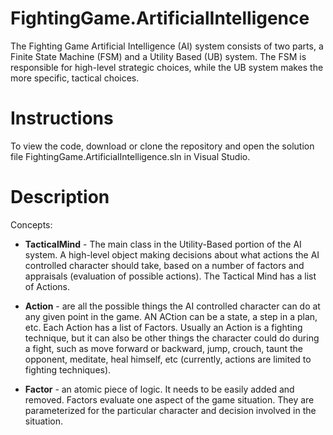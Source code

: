 # FightingGame.ArtificialIntelligence
The Fighting Game Artificial Intelligence (AI) system consists of two parts, a Finite State Machine (FSM)
 and a Utility Based (UB) system. The FSM is responsible for high-level strategic choices, while the UB
 system makes the more specific, tactical choices.


# Instructions

To view the code, download or clone the repository and open the solution file FightingGame.ArtificialIntelligence.sln in Visual Studio.

# Description

Concepts:

* **TacticalMind** - The main class in the Utility-Based portion of the AI system. A high-level object making decisions about what actions the AI controlled character should take, based on a number of factors and appraisals (evaluation of possible actions). The Tactical Mind has a list of Actions.

* **Action** - are all the possible things the AI controlled character can do at any given point in the game.  AN ACtion can be a state, a step in a plan, etc. Each Action has a list of Factors. Usually an Action is a fighting technique, but it can also be other things the character could do during a fight, such as move forward or backward, jump, crouch, taunt the opponent, meditate, heal himself, etc (currently, actions are limited to fighting techniques).

* **Factor** - an atomic piece of logic. It needs to be easily added and removed. Factors evaluate one aspect of the game situation. They are parameterized for the particular character and decision involved in the situation.
